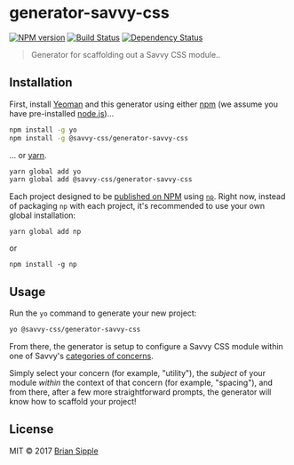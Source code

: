 # generator-savvy-css 

[![NPM version][npm-image]][npm-url] 
[![Build Status][circle-image]][circle-url] 
[![Dependency Status][daviddm-image]][daviddm-url]

> Generator for scaffolding out a Savvy CSS module..

## Installation

First, install [Yeoman](http://yeoman.io) and this generator using either [npm](https://www.npmjs.com/) (we assume you have pre-installed [node.js](https://nodejs.org/))...

```bash
npm install -g yo
npm install -g @savvy-css/generator-savvy-css
```

... or [yarn](https://yarnpkg.com/en/).

```bash
yarn global add yo
yarn global add @savvy-css/generator-savvy-css
```

Each project designed to be [published on NPM](https://www.npmjs.com/org/savvy-css) using [`np`](https://github.com/sindresorhus/np).
Right now, instead of packaging `np` with each project, it's recommended to use your own
global installation: 

```shell
yarn global add np
```

or 

```shell
npm install -g np
```


## Usage 

Run the `yo` command to generate your new project:

```bash
yo @savvy-css/generator-savvy-css
```

From there, the generator is setup to configure a Savvy CSS module within 
one of Savvy's [categories of concerns](https://github.com/savvy-css/savvy/blob/master/doc/architecture/design-principles.md). 

Simply select your concern (for example, "utility"), the _subject_ of your module _within_ the context of that concern (for example, "spacing"), and from there, after a few more straightforward prompts, the generator will know how to scaffold your project!

## License

MIT © 2017 [Brian Sipple](https://github.com/BrianSipple)


[npm-image]: https://img.shields.io/npm/v/@savvy-css/generator-savvy-css.svg
[npm-url]: https://www.npmjs.com/package/@savvy-css/generator-savvy-css

[circle-image]: https://circleci.com/gh/savvy-css/generator-savvy-css/tree/master.svg?style=svg&circle-token={{CIRCLE_TOKEN}}
[circle-url]: https://circleci.com/gh/savvy-css/generator-savvy-css/tree/master
[daviddm-image]: https://david-dm.org/savvy-css/generator-savvy-css.svg?theme=shields.io
[daviddm-url]: https://david-dm.org/savvy-css/generator-savvy-css
